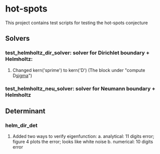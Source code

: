 # hot-spots
This project contains test scripts for testing the hot-spots conjecture

## Solvers

### test_helmholtz_dir_solver: solver for Dirichlet boundary + Helmholtz:
1. Changed kern('sprime') to kern('D') (The block under "compute D[sigma](x_in)")


### test_helmholtz_neu_solver: solver for Neumann boundary + Helmholtz


## Determinant

### helm_dir_det
1. Added two ways to verify eigenfunction:
    a. analytical: 11 digits error; figure 4 plots the error; looks like white noise
    b. numerical: 10 digits error


## 